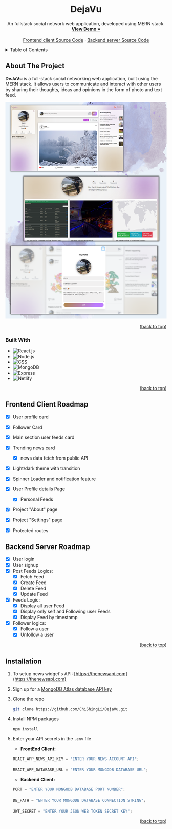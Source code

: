 <div id="top"></div>

<!-- PROJECT LOGO -->
<br />
<div>
<h1 align="center">DejaVu</h1>
  <p align="center">
    An fullstack social network web application, developed using MERN stack.
    <br />
    <a href="https://dejavudemo.netlify.app/"><strong>View Demo »</strong></a>
    <br />
    <br />
    <a href="https://github.com/ChiShingLi/DejaVu/tree/master/client">Frontend client Source Code</a>
    ·
    <a href="https://github.com/ChiShingLi/DejaVu/tree/master/server">Backend server Source Code</a>
  </p>
</div>


<!-- TABLE OF CONTENTS -->
<details>
  <summary>Table of Contents</summary>
  <ol>
    <li>
      <a href="#about-the-project">About The Project</a>
      <ul>
        <li><a href="#built-with">Built With</a></li>
      </ul>
    </li>
    <li>
      <a href="#getting-started">Getting Started</a>
      <ul>
        <li><a href="#installation">Installation</a></li>
      </ul>
    </li>
    <li><a href="#roadmap">Roadmap</a></li>
  </ol>
</details>


<!-- ABOUT THE PROJECT -->
## About The Project
**DeJaVu** is a full-stack social networking web application, built using the MERN stack. It allows users to communicate and interact with other users by sharing their thoughts, ideas and opinions in the form of photo and text feed. 

![Product Name Screen Shot](./asset/intro.png)


<p align="right">(<a href="#top">back to top</a>)</p>


### Built With
* ![React.js]
* ![Node.js]
* ![CSS]
* ![MongoDB]
* ![Express]
* ![Netlify]

<p align="right">(<a href="#top">back to top</a>)</p>

<!-- ROADMAP -->
## Frontend Client Roadmap

- [x] User profile card
- [x] Follower Card
- [x] Main section user feeds card
- [x] Trending news card
    - [x] news data fetch from public API
- [x] Light/dark theme with transition
- [x] Spinner Loader and notification feature 
- [x] User Profile details Page
  - [x] Personal Feeds
- [x] Project "About" page
- [x] Project "Settings" page
- [x] Protected routes 


## Backend Server Roadmap
- [x] User login
- [x] User signup
- [x] Post Feeds Logics:
  - [x] Fetch Feed
  - [x] Create Feed
  - [x] Delete Feed
  - [x] Update Feed
- [x] Feeds Logic:
  - [x] Display all user Feed
  - [x] Display only self and Following user Feeds
  - [x] Display Feed by timestamp
- [x] Follower logics:
  - [x] Follow a user
  - [x] Unfollow a user

<p align="right">(<a href="#top">back to top</a>)</p>

## Installation

1. To setup news widget's API: [https://thenewsapi.com](https://thenewsapi.com)
2. Sign up for a [MongoDB Atlas database API key](https://www.mongodb.com/atlas/database)
3. Clone the repo
   ```sh
   git clone https://github.com/ChiShingLi/DejaVu.git
   ```
4. Install NPM packages
   ```sh
   npm install
   ```
5. Enter your API secrets in the `.env` file
   - **FrontEnd Client:**
   ```js
   REACT_APP_NEWS_API_KEY = "ENTER YOUR NEWS ACCOUNT API";
  
   REACT_APP_DATABASE_URL = "ENTER YOUR MONGODB DATABASE URL";
   ```

   - **Backend Client:**
   ```js
   PORT = "ENTER YOUR MONGODB DATABASE PORT NUMBER";

   DB_PATH = "ENTER YOUR MONGODB DATABASE CONNECTION STRING";

   JWT_SECRET = "ENTER YOUR JSON WEB TOKEN SECRET KEY";
   ```
<p align="right">(<a href="#top">back to top</a>)</p>

<!-- MARKDOWN LINKS & IMAGES -->
[React.js]: https://img.shields.io/badge/React-20232A?style=for-the-badge&logo=react&logoColor=61DAFB
[JQuery.com]: https://img.shields.io/badge/jQuery-0769AD?style=for-the-badge&logo=jquery&logoColor=white
[Node.js]: https://img.shields.io/badge/Node.js-43853D?style=for-the-badge&logo=node.js&logoColor=white
[CSS]:https://img.shields.io/badge/CSS3-1572B6?style=for-the-badge&logo=css3&logoColor=white
[MongoDB]:https://img.shields.io/badge/MongoDB-4EA94B?style=for-the-badge&logo=mongodb&logoColor=white
[Express]:https://img.shields.io/badge/Express.js-404D59?style=for-the-badge
[Netlify]:https://img.shields.io/badge/Netlify-00C7B7?style=for-the-badge&logo=netlify&logoColor=white
[Heroku]:https://img.shields.io/badge/Heroku-430098?style=for-the-badge&logo=heroku&logoColor=white
[JWT]:https://img.shields.io/badge/json%20web%20tokens-323330?style=for-the-badge&logo=json-web-tokens&logoColor=pink
